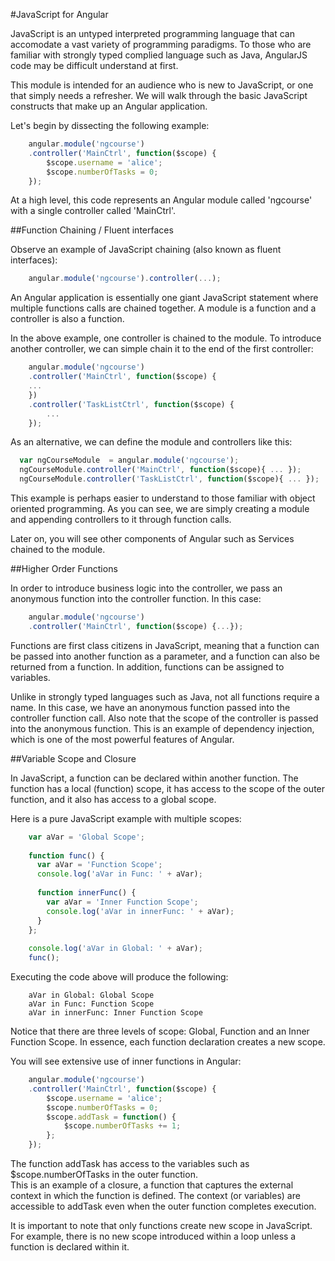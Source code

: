 #JavaScript for Angular

JavaScript is an untyped interpreted programming language that can accomodate a vast variety of 
programming paradigms.  To those who are familiar with strongly typed complied language such as
Java, AngularJS code may be difficult understand at first.

This module is intended for an audience who is new to JavaScript, or one that simply needs a 
refresher.  We will walk through the basic JavaScript constructs that make up an Angular application.

Let's begin by dissecting the following example:

```javascript
	angular.module('ngcourse')
 	.controller('MainCtrl', function($scope) {
   		$scope.username = 'alice';
   		$scope.numberOfTasks = 0;
 	});
```

At a high level, this code represents an Angular module called 'ngcourse' with a single controller
called 'MainCtrl'.

##Function Chaining / Fluent interfaces

Observe an example of JavaScript chaining (also known as fluent interfaces):

```javascript
	angular.module('ngcourse').controller(...);
```

An Angular application is essentially one giant JavaScript statement where multiple functions calls
are chained together.  A module is a function and a controller is also a function.

In the above example, one controller is chained to the module.  To introduce another controller, 
we can simple chain it to the end of the first controller:

```javascript
	angular.module('ngcourse')
 	.controller('MainCtrl', function($scope) {
   	...
 	})
 	.controller('TaskListCtrl', function($scope) {
 		...
 	});
```

As an alternative, we can define the module and controllers like this:

```javascript
  var ngCourseModule  = angular.module('ngcourse');
  ngCourseModule.controller('MainCtrl', function($scope){ ... });
  ngCourseModule.controller('TaskListCtrl', function($scope){ ... });
```

This example is perhaps easier to understand to those familiar with object oriented programming.  As you 
can see, we are simply creating a module and appending controllers to it through function calls.

Later on, you will see other components of Angular such as Services chained to the module.

##Higher Order Functions

In order to introduce business logic into the controller, we pass an anonymous function into the
controller function.  In this case:

```javascript
	angular.module('ngcourse')
 	.controller('MainCtrl', function($scope) {...});
```
Functions are first class citizens in JavaScript, meaning that a function can be passed into another
function as a parameter, and a function can also be returned from a function.  In addition, functions
can be assigned to variables.

Unlike in strongly typed languages such as Java, not all functions require a name.  In this case, we have
an anonymous function passed into the controller function call.  Also note that the scope of the controller 
is passed into the anonymous function. This is an example of dependency injection, which is one of the most 
powerful features of Angular.

##Variable Scope and Closure

In JavaScript, a function can be declared within another function.  The function has a local (function)
scope, it has access to the scope of the outer function, and it also has access to a global scope.

Here is a pure JavaScript example with multiple scopes:

```javascript
	var aVar = 'Global Scope';
	
	function func() {
	  var aVar = 'Function Scope'; 
	  console.log('aVar in Func: ' + aVar); 
	
	  function innerFunc() {
	    var aVar = 'Inner Function Scope';
	    console.log('aVar in innerFunc: ' + aVar); 
	  }
	};
	
	console.log('aVar in Global: ' + aVar);
	func();
```
Executing the code above will produce the following:

```
	aVar in Global: Global Scope
	aVar in Func: Function Scope
	aVar in innerFunc: Inner Function Scope
```

Notice that there are three levels of scope: Global, Function and an Inner Function Scope.  In essence,
each function declaration creates a new scope.

You will see extensive use of inner functions in Angular:

```javascript
	angular.module('ngcourse')
 	.controller('MainCtrl', function($scope) {
   		$scope.username = 'alice';
   		$scope.numberOfTasks = 0;
   		$scope.addTask = function() {
   			$scope.numberOfTasks += 1;
   		};
 	});
```
The function addTask has access to the variables such as $scope.numberOfTasks in the outer function.  
This is an example of a closure, a function that captures the external context in which the function
is defined.  The context (or variables) are accessible to addTask even when the outer function completes
execution.  

It is important to note that only functions create new scope in JavaScript.  For example, there 
is no new scope introduced within a loop unless a function is declared within it.





